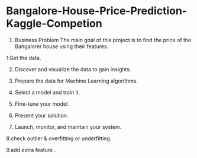 # Bangalore-House-Price-Prediction-Kaggle-Competion

1. Business Problem
The main goal of this project is to find the price of the Bangalorer house using their features.

1.Get the data.

2. Discover and visualize the data to gain insights.

3. Prepare the data for Machine Learning algorithms.

4. Select a model and train it.

5. Fine-tune your model.

6. Present your solution.

7. Launch, monitor, and maintain your system.

8.check outlier  & overfitting or underfitting.

9.add extra feature .
